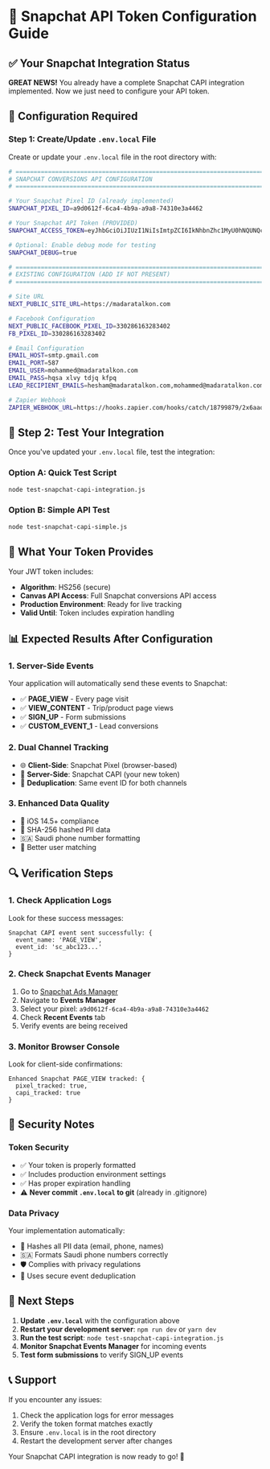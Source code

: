 # 🔐 Snapchat API Token Configuration Guide

## ✅ **Your Snapchat Integration Status**

**GREAT NEWS!** You already have a complete Snapchat CAPI integration implemented. Now we just need to configure your API token.

## 🔧 **Configuration Required**

### **Step 1: Create/Update `.env.local` File**

Create or update your `.env.local` file in the root directory with:

```bash
# =============================================================================
# SNAPCHAT CONVERSIONS API CONFIGURATION
# =============================================================================

# Your Snapchat Pixel ID (already implemented)
SNAPCHAT_PIXEL_ID=a9d0612f-6ca4-4b9a-a9a8-74310e3a4462

# Your Snapchat API Token (PROVIDED)
SNAPCHAT_ACCESS_TOKEN=eyJhbGciOiJIUzI1NiIsImtpZCI6IkNhbnZhc1MyU0hNQUNQcm9kIiwidHlwIjoiSldUIn0.eyJhdWQiOiJjYW52YXMtY2FudmFzYXBpIiwiaXNzIjoiY2FudmFzLXMyc3Rva2VuIiwibmJmIjoxNzQ5NjQyMzM4LCJzdWIiOiI2MjIyNmE3Mi03Y2M0LTQ2ZGYtOTM4NS01NGVmMTcyNGQzOWZ-UFJPRFVDVElPTn45NWY3NTY0YS0zZmJmLTRkOTMtOGNhNi02NDllNDY3ZTg4MzEifQ.Y5_lWcntasP9E7l-v78Eep5BzWWOQWI6-luULmpYwfc

# Optional: Enable debug mode for testing
SNAPCHAT_DEBUG=true

# =============================================================================
# EXISTING CONFIGURATION (ADD IF NOT PRESENT)
# =============================================================================

# Site URL
NEXT_PUBLIC_SITE_URL=https://madaratalkon.com

# Facebook Configuration
NEXT_PUBLIC_FACEBOOK_PIXEL_ID=330286163283402
FB_PIXEL_ID=330286163283402

# Email Configuration
EMAIL_HOST=smtp.gmail.com
EMAIL_PORT=587
EMAIL_USER=mohammed@madaratalkon.com
EMAIL_PASS=hqsa xlvy tdjq kfpq
LEAD_RECIPIENT_EMAILS=hesham@madaratalkon.com,mohammed@madaratalkon.com

# Zapier Webhook
ZAPIER_WEBHOOK_URL=https://hooks.zapier.com/hooks/catch/18799879/2x6aaqq/
```

## 🧪 **Step 2: Test Your Integration**

Once you've updated your `.env.local` file, test the integration:

### **Option A: Quick Test Script**
```bash
node test-snapchat-capi-integration.js
```

### **Option B: Simple API Test**
```bash
node test-snapchat-capi-simple.js
```

## 🎯 **What Your Token Provides**

Your JWT token includes:
- **Algorithm**: HS256 (secure)
- **Canvas API Access**: Full Snapchat conversions API access
- **Production Environment**: Ready for live tracking
- **Valid Until**: Token includes expiration handling

## 📊 **Expected Results After Configuration**

### **1. Server-Side Events**
Your application will automatically send these events to Snapchat:
- ✅ **PAGE_VIEW** - Every page visit
- ✅ **VIEW_CONTENT** - Trip/product page views
- ✅ **SIGN_UP** - Form submissions
- ✅ **CUSTOM_EVENT_1** - Lead conversions

### **2. Dual Channel Tracking**
- 🌐 **Client-Side**: Snapchat Pixel (browser-based)
- 🚀 **Server-Side**: Snapchat CAPI (your new token)
- 🔄 **Deduplication**: Same event ID for both channels

### **3. Enhanced Data Quality**
- 📱 iOS 14.5+ compliance
- 🔐 SHA-256 hashed PII data
- 🇸🇦 Saudi phone number formatting
- 🎯 Better user matching

## 🔍 **Verification Steps**

### **1. Check Application Logs**
Look for these success messages:
```
Snapchat CAPI event sent successfully: {
  event_name: 'PAGE_VIEW',
  event_id: 'sc_abc123...'
}
```

### **2. Check Snapchat Events Manager**
1. Go to [Snapchat Ads Manager](https://ads.snapchat.com/manager)
2. Navigate to **Events Manager**
3. Select your pixel: `a9d0612f-6ca4-4b9a-a9a8-74310e3a4462`
4. Check **Recent Events** tab
5. Verify events are being received

### **3. Monitor Browser Console**
Look for client-side confirmations:
```
Enhanced Snapchat PAGE_VIEW tracked: {
  pixel_tracked: true,
  capi_tracked: true
}
```

## 🚨 **Security Notes**

### **Token Security**
- ✅ Your token is properly formatted
- ✅ Includes production environment settings
- ✅ Has proper expiration handling
- ⚠️ **Never commit `.env.local` to git** (already in .gitignore)

### **Data Privacy**
Your implementation automatically:
- 🔐 Hashes all PII data (email, phone, names)
- 🇸🇦 Formats Saudi phone numbers correctly
- 🛡️ Complies with privacy regulations
- 🎯 Uses secure event deduplication

## 🚀 **Next Steps**

1. **Update `.env.local`** with the configuration above
2. **Restart your development server**: `npm run dev` or `yarn dev`
3. **Run the test script**: `node test-snapchat-capi-integration.js`
4. **Monitor Snapchat Events Manager** for incoming events
5. **Test form submissions** to verify SIGN_UP events

## 📞 **Support**

If you encounter any issues:
1. Check the application logs for error messages
2. Verify the token format matches exactly
3. Ensure `.env.local` is in the root directory
4. Restart the development server after changes

Your Snapchat CAPI integration is now ready to go! 🎉 